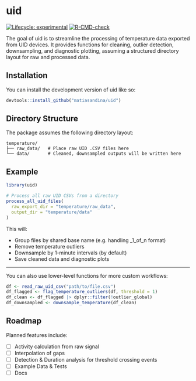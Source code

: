 
<!-- README.md is generated from README.Rmd. Please edit that file -->

# uid

<!-- badges: start -->

[![Lifecycle:
experimental](https://img.shields.io/badge/lifecycle-experimental-orange.svg)](https://lifecycle.r-lib.org/articles/stages.html#experimental)
[![R-CMD-check](https://github.com/matiasandina/uid/actions/workflows/R-CMD-check.yaml/badge.svg)](https://github.com/matiasandina/uid/actions/workflows/R-CMD-check.yaml)
<!-- badges: end -->

The goal of uid is to streamline the processing of temperature data
exported from UID devices. It provides functions for cleaning, outlier
detection, downsampling, and diagnostic plotting, assuming a structured
directory layout for raw and processed data.

## Installation

You can install the development version of uid like so:

``` r
devtools::install_github("matiasandina/uid")
```

## Directory Structure

The package assumes the following directory layout:

    temperature/
    ├── raw_data/   # Place raw UID .CSV files here
    └── data/       # Cleaned, downsampled outputs will be written here

## Example

``` r
library(uid)

# Process all raw UID CSVs from a directory
process_all_uid_files(
  raw_export_dir = "temperature/raw_data",
  output_dir = "temperature/data"
)
```

This will:

- Group files by shared base name (e.g. handling \_1_of_n format)
- Remove temperature outliers
- Downsample by 1-minute intervals (by default)
- Save cleaned data and diagnostic plots

------------------------------------------------------------------------

You can also use lower-level functions for more custom workflows:

``` r
df <- read_raw_uid_csv("path/to/file.csv")
df_flagged <- flag_temperature_outliers(df, threshold = 1)
df_clean <- df_flagged |> dplyr::filter(!outlier_global)
df_downsampled <- downsample_temperature(df_clean)
```

## Roadmap

Planned features include:

- [ ] Activity calculation from raw signal
- [ ] Interpolation of gaps
- [ ] Detection & Duration analysis for threshold crossing events
- [ ] Example Data & Tests
- [ ] Docs
